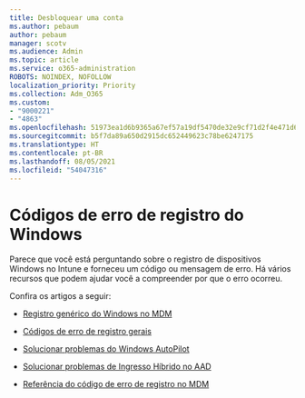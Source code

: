 ```yaml
---
title: Desbloquear uma conta
ms.author: pebaum
author: pebaum
manager: scotv
ms.audience: Admin
ms.topic: article
ms.service: o365-administration
ROBOTS: NOINDEX, NOFOLLOW
localization_priority: Priority
ms.collection: Adm_O365
ms.custom:
- "9000221"
- "4863"
ms.openlocfilehash: 51973ea1d6b9365a67ef57a19df5470de32e9cf71d2f4e471d69e7fa2caa44a9
ms.sourcegitcommit: b5f7da89a650d2915dc652449623c78be6247175
ms.translationtype: HT
ms.contentlocale: pt-BR
ms.lasthandoff: 08/05/2021
ms.locfileid: "54047316"
---
```

# <a name="windows-enrolment-error-codes"></a>Códigos de erro de registro do Windows

Parece que você está perguntando sobre o registro de dispositivos Windows no Intune e forneceu um código ou mensagem de erro. Há vários recursos que podem ajudar você a compreender por que o erro ocorreu.
 
Confira os artigos a seguir:

- [Registro genérico do Windows no MDM](https://docs.microsoft.com/mem/intune/enrollment/troubleshoot-windows-enrollment-errors)

- [Códigos de erro de registro gerais](https://docs.microsoft.com/mem/intune/enrollment/troubleshoot-device-enrollment-in-intune#general-enrollment-error-codes)

- [Solucionar problemas do Windows AutoPilot](https://docs.microsoft.com/windows/deployment/windows-autopilot/troubleshooting)

- [Solucionar problemas de Ingresso Híbrido no AAD](https://docs.microsoft.com/azure/active-directory/devices/troubleshoot-hybrid-join-windows-current)

- [Referência do código de erro de registro no MDM](https://docs.microsoft.com/windows/win32/mdmreg/mdm-registration-constants)
